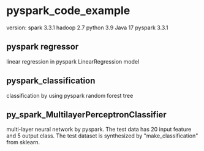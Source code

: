# pyspark_code_example
version: spark 3.3.1 hadoop 2.7 python 3.9 Java 17 pyspark 3.3.1
## pyspark regressor 
linear regression in pyspark LinearRegression model
## pyspark_classification 
classification by using pyspark random forest tree
## py_spark_MultilayerPerceptronClassifier 
multi-layer neural network by pyspark. The test data has 20 input feature and 5 output class. The test dataset is synthesized by "make_classification" from sklearn.

